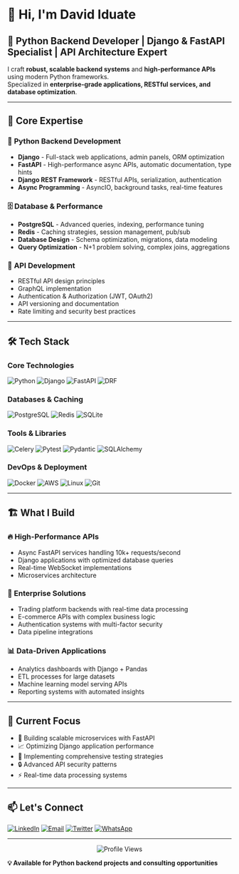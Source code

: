 # 👋 Hi, I'm David Iduate
## 🐍 Python Backend Developer | Django & FastAPI Specialist | API Architecture Expert

I craft **robust, scalable backend systems** and **high-performance APIs** using modern Python frameworks.  
Specialized in **enterprise-grade applications, RESTful services, and database optimization**.

---

## 🎯 Core Expertise

### 🚀 **Python Backend Development**
- **Django** - Full-stack web applications, admin panels, ORM optimization
- **FastAPI** - High-performance async APIs, automatic documentation, type hints
- **Django REST Framework** - RESTful APIs, serialization, authentication
- **Async Programming** - AsyncIO, background tasks, real-time features

### 🗄️ **Database & Performance**
- **PostgreSQL** - Advanced queries, indexing, performance tuning
- **Redis** - Caching strategies, session management, pub/sub
- **Database Design** - Schema optimization, migrations, data modeling
- **Query Optimization** - N+1 problem solving, complex joins, aggregations

### 🔧 **API Development**
- RESTful API design principles
- GraphQL implementation
- Authentication & Authorization (JWT, OAuth2)
- API versioning and documentation
- Rate limiting and security best practices

---

## 🛠 Tech Stack

### **Core Technologies**
![Python](https://img.shields.io/badge/-Python-3776AB?style=for-the-badge&logo=python&logoColor=white)
![Django](https://img.shields.io/badge/-Django-092E20?style=for-the-badge&logo=django&logoColor=white)
![FastAPI](https://img.shields.io/badge/-FastAPI-009688?style=for-the-badge&logo=fastapi&logoColor=white)
![DRF](https://img.shields.io/badge/-Django%20REST-092E20?style=for-the-badge&logo=django&logoColor=white)

### **Databases & Caching**
![PostgreSQL](https://img.shields.io/badge/-PostgreSQL-336791?style=for-the-badge&logo=postgresql&logoColor=white)
![Redis](https://img.shields.io/badge/-Redis-DC382D?style=for-the-badge&logo=redis&logoColor=white)
![SQLite](https://img.shields.io/badge/-SQLite-003B57?style=for-the-badge&logo=sqlite&logoColor=white)

### **Tools & Libraries**
![Celery](https://img.shields.io/badge/-Celery-37B24D?style=for-the-badge&logo=celery&logoColor=white)
![Pytest](https://img.shields.io/badge/-Pytest-0A9EDC?style=for-the-badge&logo=pytest&logoColor=white)
![Pydantic](https://img.shields.io/badge/-Pydantic-E92063?style=for-the-badge&logo=pydantic&logoColor=white)
![SQLAlchemy](https://img.shields.io/badge/-SQLAlchemy-D71F00?style=for-the-badge&logo=sqlalchemy&logoColor=white)

### **DevOps & Deployment**
![Docker](https://img.shields.io/badge/-Docker-2496ED?style=for-the-badge&logo=docker&logoColor=white)
![AWS](https://img.shields.io/badge/-AWS-232F3E?style=for-the-badge&logo=amazon-aws&logoColor=white)
![Linux](https://img.shields.io/badge/-Linux-FCC624?style=for-the-badge&logo=linux&logoColor=black)
![Git](https://img.shields.io/badge/-Git-F05032?style=for-the-badge&logo=git&logoColor=white)

---

## 🏗️ What I Build

### **🔥 High-Performance APIs**
- Async FastAPI services handling 10k+ requests/second
- Django applications with optimized database queries
- Real-time WebSocket implementations
- Microservices architecture

### **💼 Enterprise Solutions**
- Trading platform backends with real-time data processing
- E-commerce APIs with complex business logic
- Authentication systems with multi-factor security
- Data pipeline integrations

### **📊 Data-Driven Applications**
- Analytics dashboards with Django + Pandas
- ETL processes for large datasets
- Machine learning model serving APIs
- Reporting systems with automated insights

---

## 🚀 Current Focus

- 🔨 Building scalable microservices with FastAPI
- 📈 Optimizing Django application performance
- 🧪 Implementing comprehensive testing strategies
- 🔒 Advanced API security patterns
- ⚡ Real-time data processing systems

---

## 📫 Let's Connect

[![LinkedIn](https://img.shields.io/badge/-LinkedIn-0077B5?style=for-the-badge&logo=linkedin&logoColor=white)](https://www.linkedin.com/in/david-iduate)
[![Email](https://img.shields.io/badge/-Email-D14836?style=for-the-badge&logo=gmail&logoColor=white)](mailto:davididuate11@gmail.com)
[![Twitter](https://img.shields.io/badge/-Twitter-1DA1F2?style=for-the-badge&logo=twitter&logoColor=white)](https://x.com/IduateD)
[![WhatsApp](https://img.shields.io/badge/-WhatsApp-25D366?style=for-the-badge&logo=whatsapp&logoColor=white)](https://wa.me/2347039172233)

---

<div align="center">
  <img src="https://komarev.com/ghpvc/?username=davididuate&label=Profile%20Views&color=0e75b6&style=flat" alt="Profile Views" />
</div>

**💡 Available for Python backend projects and consulting opportunities**
